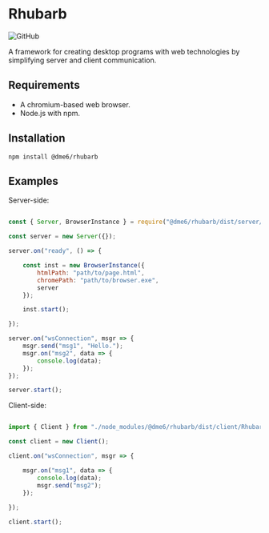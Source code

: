 # Rhubarb

![GitHub](https://img.shields.io/github/license/dme6/rhubarb?style=plastic)

A framework for creating desktop programs with web technologies by simplifying server and client communication.

## Requirements

- A chromium-based web browser.
- Node.js with npm.

## Installation

```
npm install @dme6/rhubarb
```

## Examples
Server-side:
```js

const { Server, BrowserInstance } = require("@dme6/rhubarb/dist/server/Rhubarb");

const server = new Server({});

server.on("ready", () => {

    const inst = new BrowserInstance({
        htmlPath: "path/to/page.html",
        chromePath: "path/to/browser.exe",
        server
    });

    inst.start();

});

server.on("wsConnection", msgr => {
    msgr.send("msg1", "Hello.");
    msgr.on("msg2", data => {
        console.log(data);
    });
});

server.start();

```

Client-side:

```js

import { Client } from "./node_modules/@dme6/rhubarb/dist/client/Rhubarb.js";

const client = new Client();

client.on("wsConnection", msgr => {

    msgr.on("msg1", data => {
        console.log(data);
        msgr.send("msg2");
    });
    
});

client.start();

```
